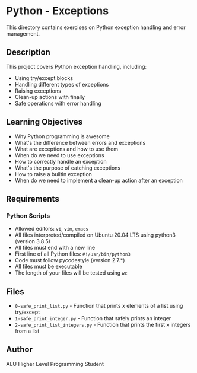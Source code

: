 # Python - Exceptions

This directory contains exercises on Python exception handling and error management.

## Description

This project covers Python exception handling, including:
- Using try/except blocks
- Handling different types of exceptions
- Raising exceptions
- Clean-up actions with finally
- Safe operations with error handling

## Learning Objectives

- Why Python programming is awesome
- What's the difference between errors and exceptions
- What are exceptions and how to use them
- When do we need to use exceptions
- How to correctly handle an exception
- What's the purpose of catching exceptions
- How to raise a builtin exception
- When do we need to implement a clean-up action after an exception

## Requirements

### Python Scripts
- Allowed editors: `vi`, `vim`, `emacs`
- All files interpreted/compiled on Ubuntu 20.04 LTS using python3 (version 3.8.5)
- All files must end with a new line
- First line of all Python files: `#!/usr/bin/python3`
- Code must follow pycodestyle (version 2.7.*)
- All files must be executable
- The length of your files will be tested using `wc`

## Files

- `0-safe_print_list.py` - Function that prints x elements of a list using try/except
- `1-safe_print_integer.py` - Function that safely prints an integer
- `2-safe_print_list_integers.py` - Function that prints the first x integers from a list

## Author
ALU Higher Level Programming Student
